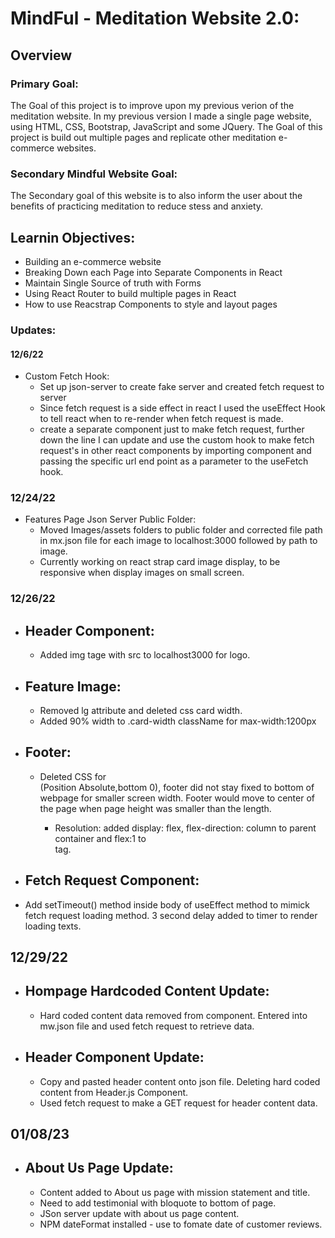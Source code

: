 # MindFul - Meditation Website 2.0:

## Overview

### Primary Goal:

The Goal of this project is to improve upon my previous verion of the meditation website. In my previous version I made a single page website,
using HTML, CSS, Bootstrap, JavaScript and some JQuery. The Goal of this project is build out multiple pages and replicate other meditation e-commerce websites.

### Secondary Mindful Website Goal:

The Secondary goal of this website is to also inform the user about the benefits of practicing meditation to reduce stess and anxiety.

## Learnin Objectives:

- Building an e-commerce website
- Breaking Down each Page into Separate Components in React
- Maintain Single Source of truth with Forms
- Using React Router to build multiple pages in React
- How to use Reacstrap Components to style and layout pages

### Updates:

#### 12/6/22

- Custom Fetch Hook:
  - Set up json-server to create fake server and created fetch request to server
  - Since fetch request is a side effect in react I used the useEffect Hook to tell react when to re-render when fetch request is made.
  - create a separate component just to make fetch request, further down the line I can update and use the custom hook to make fetch request's in other react components by importing <useFetch> component and passing the specific url end point as a parameter to the useFetch hook.

### 12/24/22

- Features Page Json Server Public Folder:
  - Moved Images/assets folders to public folder and corrected file path in mx.json file for each image to localhost:3000 followed by path to image.
  - Currently working on react strap card image display, to be responsive when display images on small screen.

### 12/26/22

- ## Header Component:
  - Added img tage with src to localhost3000 for logo.
- ## Feature Image:
  - Removed lg <Col> attribute and deleted css card width.
  - Added 90% width to .card-width className for max-width:1200px
- ## Footer:

  - Deleted CSS for <Footer>(Position Absolute,bottom 0), footer did not
    stay fixed to bottom of webpage for smaller screen width. Footer would move to center of the page
    when page height was smaller than the length.
    - Resolution: added display: flex, flex-direction: column to <app> parent container and
      flex:1 to <Footer> tag.

- ## Fetch Request Component:
- Add setTimeout() method inside body of useEffect method to mimick fetch request loading method. 3 second delay added to timer to render loading texts.

## 12/29/22

- ## Hompage Hardcoded Content Update:

  - Hard coded content data removed from <Homepage> component. Entered into mw.json file and used fetch request to retrieve data.

- ## Header Component Update:
  - Copy and pasted header content onto json file. Deleting hard coded content from Header.js Component.
  - Used fetch request to make a GET request for header content data.

## 01/08/23

- ## About Us Page Update:
  - Content added to About us page with mission statement and title.
  - Need to add testimonial with bloquote to bottom of page.
  - JSon server update with about us page content.
  - NPM dateFormat installed - use to fomate date of customer reviews.

